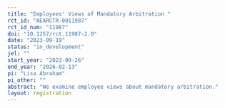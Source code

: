 ```yaml
---
title: "Employees' Views of Mandatory Arbitration "
rct_id: "AEARCTR-0011987"
rct_id_num: "11987"
doi: "10.1257/rct.11987-2.0"
date: "2023-09-19"
status: "in_development"
jel: ""
start_year: "2023-09-26"
end_year: "2026-02-13"
pi: "Lisa Abraham"
pi_other: ""
abstract: "We examine employee views about mandatory arbitration."
layout: registration
---
```


